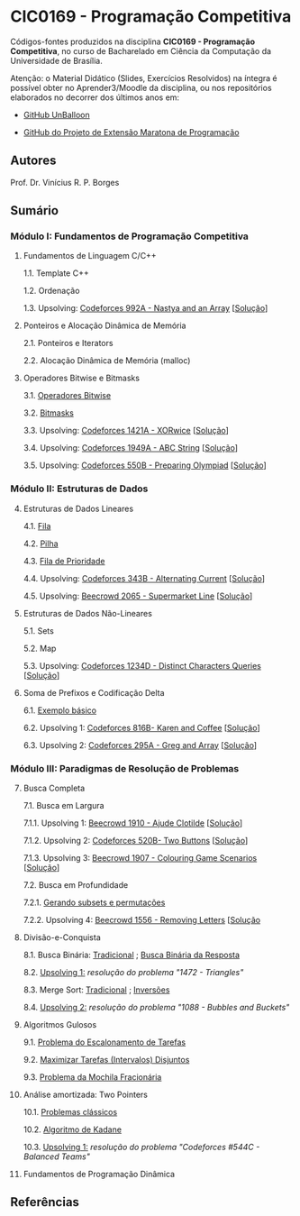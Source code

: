 # CIC0169 - Programação Competitiva

Códigos-fontes produzidos na disciplina **CIC0169 - Programação Competitiva**, no curso de Bacharelado em Ciência da Computação da Universidade de Brasília.

Atenção: o Material Didático (Slides, Exercícios Resolvidos) na íntegra é possível obter no Aprender3/Moodle da disciplina, ou nos repositórios elaborados no decorrer dos últimos anos em:

- [GitHub UnBalloon](https://github.com/unballoon)

- [GitHub do Projeto de Extensão Maratona de Programação](https://github.com/UnB-CIC/Maratona-Extensao)

## Autores

Prof. Dr. Vinícius R. P. Borges

## Sumário

### Módulo I: Fundamentos de Programação Competitiva

1. Fundamentos de Linguagem C/C++

    1.1. Template C++

    1.2. Ordenação
    
    1.3. Upsolving: [Codeforces 992A - Nastya and an Array](https://codeforces.com/contest/992/problem/A) [[Solução](upsolving/nastya_array.cpp)] 
  
2. Ponteiros e Alocação Dinâmica de Memória

    2.1. Ponteiros e Iterators
    
    2.2. Alocação Dinâmica de Memória (malloc)

3. Operadores Bitwise e Bitmasks

    3.1. [Operadores Bitwise](general/op_bitwise.cpp)
    
    3.2. [Bitmasks](general/bitmask.cpp)

    3.3. Upsolving: [Codeforces 1421A - XORwice](https://codeforces.com/problemset/problem/1421/A ) [[Solução](upsolving/cf_xorwice.cpp)] 

    3.4. Upsolving: [Codeforces 1949A - ABC String](https://codeforces.com/problemset/problem/1494/A) [[Solução](upsolving/abc_string.cpp)] 

    3.5. Upsolving: [Codeforces 550B - Preparing Olympiad](https://codeforces.com/contest/550/problem/B) [[Solução](upsolving/preparing_olympiad.cpp)] 

### Módulo II: Estruturas de Dados

4. Estruturas de Dados Lineares

    4.1. [Fila](general/stl_queue.cpp)
    
    4.2. [Pilha](general/stl_stack.cpp)

    4.3. [Fila de Prioridade](general/stl_priority_queue.cpp)

    4.4. Upsolving: [Codeforces 343B - Alternating Current](https://codeforces.com/contest/343/problem/B) [[Solução](upsolving/343b_alternating_current.cpp)]

    4.5. Upsolving: [Beecrowd 2065 - Supermarket Line](https://www.beecrowd.com.br/judge/pt/problems/view/2065) [[Solução](upsolving/beecrowd_2056.cpp)]

5. Estruturas de Dados Não-Lineares

    5.1. Sets
    
    5.2. Map

    5.3. Upsolving: [Codeforces 1234D - Distinct Characters Queries](https://codeforces.com/contest/1234/problem/D) [[Solução](upsolving/1234d_distinct_characters_queries.cpp)]

6. Soma de Prefixos e Codificação Delta

    6.1. [Exemplo básico](general/prefix_sum_delta_encoding.cpp)

    6.2. Upsolving 1: [Codeforces 816B- Karen and Coffee](https://codeforces.com/problemset/problem/816/B) [[Solução](upsolving/816b_karen_and_coffee.cpp)]
    
    6.3. Upsolving 2: [Codeforces 295A - Greg and Array](https://codeforces.com/problemset/problem/295/A/) [[Solução](upsolving/greg_array.cpp)]


### Módulo III: Paradigmas de Resolução de Problemas

7. Busca Completa

     7.1. Busca em Largura
     
     7.1.1. Upsolving 1: [Beecrowd 1910 - Ajude Clotilde](https://www.beecrowd.com.br/judge/en/problems/view/1910) [[Solução](upsolving/uri1910_ajude_clotilde.cpp)]
     
     7.1.2. Upsolving 2: [Codeforces 520B- Two Buttons](https://codeforces.com/problemset/problem/520/B) [[Solução](upsolving/520b_two_buttons.cpp)]
    
     7.1.3. Upsolving 3: [Beecrowd 1907 - Colouring Game Scenarios](https://www.beecrowd.com.br/judge/en/problems/view/1907) [[Solução](upsolving/beecrowd_1907.cpp)]

     7.2. Busca em Profundidade
     
     7.2.1. [Gerando subsets e permutações](general/buscacompleta.cpp)
     
     7.2.2. Upsolving 4: [Beecrowd 1556 - Removing Letters](https://www.beecrowd.com.br/judge/en/problems/view/1556) [[Solução](upsolving/uri1556_removing_letters.cpp)

8. Divisão-e-Conquista

    8.1. Busca Binária: [Tradicional](general/busca_binaria.cpp) ; [Busca Binária da Resposta](general/buscabin_resposta.cpp)
    
    8.2. [Upsolving 1:](upsolving/uri1472_triangles.cpp) *resolução do problema "1472 - Triangles"*

    8.3. Merge Sort: [Tradicional](general/merge_sort.cpp) ; [Inversões](general/merge_sort_enhanced.cpp)
    
    8.4. [Upsolving 2:](upsolving/uri1088_bubbles_buckets.cpp) *resolução do problema "1088 - Bubbles and Buckets"*

9. Algoritmos Gulosos

    9.1. [Problema do Escalonamento de Tarefas](general/escalonamento_tarefas.cpp)
    
    9.2. [Maximizar Tarefas (Intervalos) Disjuntos](general/max_tarefas_disjuntas.cpp)

    9.3. [Problema da Mochila Fracionária](general/frac_knapsack.cpp)
    
10. Análise amortizada: Two Pointers

     10.1. [Problemas clássicos](general/two_pointers.cpp)
     
     10.2. [Algoritmo de Kadane](general/kadane_two_pointers.cpp)

     10.3. [Upsolving 1:](upsolving/cf_544c_balancedteams.cpp) *resolução do problema "Codeforces #544C - Balanced Teams"*





11. Fundamentos de Programação Dinâmica


## Referências

